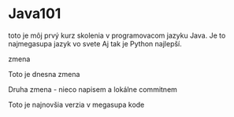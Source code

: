# Java101

toto je môj prvý kurz skolenia v programovacom jazyku Java. Je to najmegasupa jazyk vo svete 
Aj tak je Python najlepší.

zmena

Toto je dnesna zmena

Druha zmena - nieco napisem a lokálne commitnem

Toto je najnovšia verzia v megasupa kode